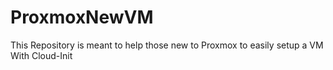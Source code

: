 # ProxmoxNewVM
This Repository is meant to help those new to Proxmox to easily setup a VM With Cloud-Init
